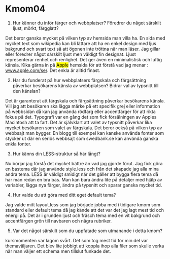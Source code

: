 Kmom04
===============================

1. Hur känner du inför färger och webbplatser? Föredrer du något särskilt ljust, mörkt, färgglatt?

Det beror ganska mycket på vilken typ av hemsida man villa ha. En sida med mycket text som wikipedia kan bli lättare att ha en enkel design med ljus bakgrund och svart text så att ögonen inte tröttna när man läser. Jag gillar eller föredrer något särskilt ljust men väldigt fin designat. Ljust representerar renhet och renlighet. Det ger även en minimalistisk och luftig känsla. Kika gärna in på <mark>Apple</mark> hemsida för att förstå vad jag menar : <a href="https://www.apple.com/se/"> www.apple.com/se/</a>. Det enkla är alltid finast.  

2. Har du funderat på hur webbplatsers färgskala och färgsättning påverkar besökarens känsla av webbplatsen? Bidrar val av typsnitt till den känslan?

Det är garanterat att färgskala och färgsättning påverkar besökarens känsla. Vill jag att besökaren ska lägga märke på ett specifik grej eller information på webbsidan då kan jag använda rödfärg eller accentfärger för att rikta fokus på det.
Typografi var en gång det som fick försälningen av Apples Macintosh att ta fart. Det är självklart att valet av typsnitt påverkar lika mycket besökaren som valet av färgskala. Det beror också på vilken typ av webbsajt man bygger. En blogg till exempel kan kanske använda fonter som stycker ut där en seriös webbsajt som swedbank.se kan använda ganska enkla fonter.

3. Hur känns din LESS-struktur så här långt?

Nu börjar jag förstå det mycket bättre än vad jag gjorde förut. Jag fick göra en bastema där jag använde style.less och från det skapade jag alla mina andra tema.
LESS är väldigt smidigt när det gäller att bygga flera tema då har man redan en bra bas. Man kan bara ändra lite på detaljer med hjälp av variabler, lägga nya färger, ändra på typsnitt och sparar ganska mycket tid.

4. Hur valde du att göra med ditt eget default tema?

Jag valde mitt layout.less som jag började jobba med i tidigare kmom som standard eller default tema då jag kände att det var det jag lagt mest tid och energi på. Det är i grunden ljust och fräsch tema med en vit bakgrund och accentfärgen grön till navbaren och några rubriker.

5. Var det något särskilt som du uppfatade som utmanande i detta kmom?

kursmomenten var lagom svårt. Det som tog mest tid för min del var themaväljaren. Det blev lite jobbigt att koppla ihop alla filer som skulle verka när man väljer ett schema men tillslut funkade det.
